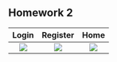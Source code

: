 ## Homework 2

|                Login                 |               Register               |                 Home                 |
| :----------------------------------: | :----------------------------------: | :----------------------------------: |
| ![](https://i.imgur.com/UUPy78F.png) | ![](https://i.imgur.com/qWWDnap.png) | ![](https://i.imgur.com/WcIwfmd.png) |
